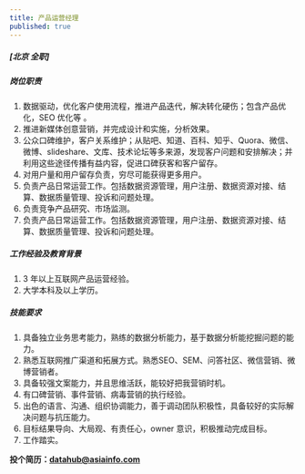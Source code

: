 ```yaml
---
title: 产品运营经理
published: true
---
```


##### **[北京  全职]**

##### 岗位职责
1. 数据驱动，优化客户使用流程，推进产品迭代，解决转化硬伤；包含产品优化，SEO 优化等 。
2. 推进新媒体创意营销，并完成设计和实施，分析效果。
3. 公众口碑维护，客户关系维护；从贴吧、知道、百科、知乎、Quora、微信、微博、slideshare、文库、技术论坛等多来源，发现客户问题和安排解决；并利用这些途径传播有益内容，促进口碑获客和客户留存。
4. 对用户量和用户留存负责，穷尽可能获得更多用户。
5. 负责产品日常运营工作。包括数据资源管理，用户注册、数据资源对接、结算、数据质量管理、投诉和问题处理。
6. 负责竞争产品研究、市场监测。
7. 负责产品日常运营工作。包括数据资源管理，用户注册、数据资源对接、结算、数据质量管理、投诉和问题处理。

##### 工作经验及教育背景
1. 3 年以上互联网产品运营经验。
2. 大学本科及以上学历。

##### 技能要求
1. 具备独立业务思考能力，熟练的数据分析能力，基于数据分析能挖掘问题的能力。
2. 熟悉互联网推广渠道和拓展方式。熟悉SEO、SEM、问答社区、微信营销、微博营销者。
3. 具备较强文案能力，并且思维活跃，能较好把我营销时机。
4. 有口碑营销、事件营销、病毒营销的执行经验。
5. 出色的语言、沟通、组织协调能力，善于调动团队积极性，具备较好的实际解决问题与抗压能力。
6. 目标结果导向、大局观、有责任心，owner 意识，积极推动完成目标。
7. 工作踏实。

**投个简历：datahub@asiainfo.com**
